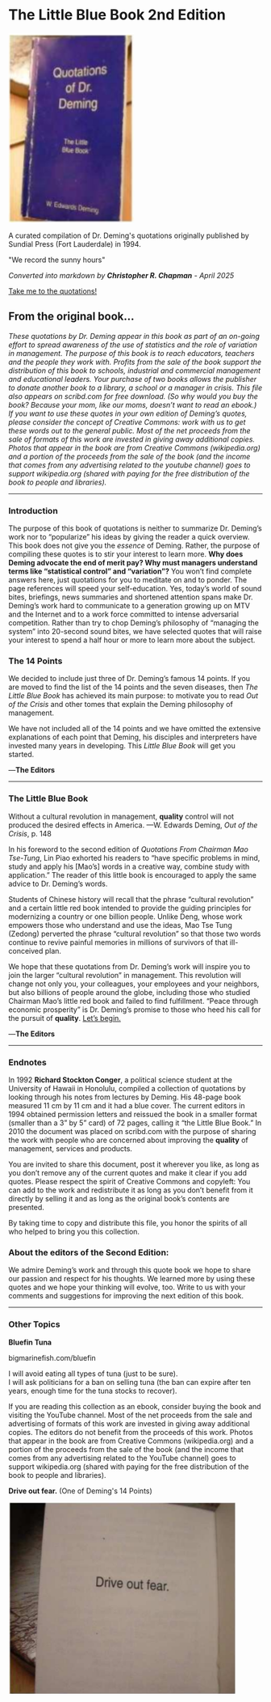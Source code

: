 # The Little Blue Book 2nd Edition
![LBB](images/little_blue_book_cover.png)

A curated compilation of Dr. Deming's quotations originally published by Sundial Press (Fort Lauderdale) in 1994.

"We record the sunny hours"

*Converted into markdown by **Christopher R. Chapman** - April 2025*

[Take me to the quotations!](doc/little_blue_book.md)


##  From the original book...

*These quotations by Dr. Deming appear in this book as part of an on-going effort to spread awareness of the use of statistics and the role of variation in management. The purpose of this book is to reach educators, teachers and the people they work with. Profits from the sale of the book support the distribution of this book to schools, industrial and commercial management and educational leaders. Your purchase of two books allows the publisher to donate another book to a library, a school or a manager in crisis. This file also appears on scribd.com for free download. (So why would you buy the book? Because your mom, like our moms, doesn’t want to read an ebook.) If you want to use these quotes in your own edition of Deming’s quotes, please consider the concept of Creative Commons: work with us to get these words out to the general public. Most of the net proceeds from the sale of formats of this work are invested in giving away additional copies. Photos that appear in the book are from Creative Commons (wikipedia.org) and a portion of the proceeds from the sale of the book (and the income that comes from any advertising related to the youtube channel) goes to support wikipedia.org (shared with paying for the free distribution of the book to people and libraries).*

---

### Introduction  
The purpose of this book of quotations is neither to summarize Dr. Deming’s work nor to “popularize” his ideas by giving the reader a quick overview. This book does not give you the *essence* of Deming. Rather, the purpose of compiling these quotes is to stir your interest to learn more. **Why does Deming advocate the end of merit pay? Why must managers understand terms like “statistical control” and “variation”?** You won’t find complete answers here, just quotations for you to meditate on and to ponder. The page references will speed your self-education. Yes, today’s world of sound bites, briefings, news summaries and shortened attention spans make Dr. Deming’s work hard to communicate to a generation growing up on MTV and the Internet and to a work force committed to intense adversarial competition. Rather than try to chop Deming’s philosophy of “managing the system” into 20-second sound bites, we have selected quotes that will raise your interest to spend a half hour or more to learn more about the subject.

### The 14 Points  
We decided to include just three of Dr. Deming’s famous 14 points. If you are moved to find the list of the 14 points and the seven diseases, then *The Little Blue Book* has achieved its main purpose: to motivate you to read *Out of the Crisis* and other tomes that explain the Deming philosophy of management.

We have not included all of the 14 points and we have omitted the extensive explanations of each point that Deming, his disciples and interpreters have invested many years in developing. This *Little Blue Book* will get you started.  

—**The Editors**

---

### The Little Blue Book
Without a cultural revolution in management, **quality** control will not produced the desired effects in America. —W. Edwards Deming, *Out of the Crisis*, p. 148

In his foreword to the second edition of *Quotations From Chairman Mao Tse-Tung*, Lin Piao exhorted his readers to “have specific problems in mind, study and apply his [Mao’s] words in a creative way, combine study with application.” The reader of this little book is encouraged to apply the same advice to Dr. Deming’s words.

Students of Chinese history will recall that the phrase “cultural revolution” and a certain little red book intended to provide the guiding principles for modernizing a country or one billion people. Unlike Deng, whose work empowers those who understand and use the ideas, Mao Tse Tung (Zedong) perverted the phrase “cultural revolution” so that those two words continue to revive painful memories in millions of survivors of that ill-conceived plan.

We hope that these quotations from Dr. Deming’s work will inspire you to join the larger “cultural revolution” in management. This revolution will change not only you, your colleagues, your employees and your neighbors, but also billions of people around the globe, including those who studied Chairman Mao’s little red book and failed to find fulfillment. “Peace through economic prosperity” is Dr. Deming’s promise to those who heed his call for the pursuit of **quality**. [Let’s begin.](doc/little_blue_book.md)

—**The Editors**

---

### Endnotes  
In 1992 **Richard Stockton Conger**, a political science student at the University of Hawaii in Honolulu, compiled a collection of quotations by looking through his notes from lectures by Deming. His 48-page book measured 11 cm by 11 cm and it had a blue cover. The current editors in 1994 obtained permission letters and reissued the book in a smaller format (smaller than a 3” by 5” card) of 72 pages, calling it “the Little Blue Book.” In 2010 the document was placed on scribd.com with the purpose of sharing the work with people who are concerned about improving the **quality** of management, services and products.

You are invited to share this document, post it wherever you like, as long as you don’t remove any of the current quotes and make it clear if you add quotes. Please respect the spirit of Creative Commons and copyleft: You can add to the work and redistribute it as long as you don’t benefit from it directly by selling it and as long as the original book’s contents are presented.

By taking time to copy and distribute this file, you honor the spirits of all who helped to bring you this collection.

### About the editors of the Second Edition:

We admire Deming’s work and through this quote book we hope to share our passion and respect for his thoughts. We learned more by using these quotes and we hope your thinking will evolve, too. Write to us with your comments and suggestions for improving the next edition of this book.

---

### Other Topics

**Bluefin Tuna**

bigmarinefish.com/bluefin  

I will avoid eating all types of tuna (just to be sure).  
I will ask politicians for a ban on selling tuna (the ban can expire after ten years, enough time for the tuna stocks to recover).

If you are reading this collection as an ebook, consider buying the book and visiting the YouTube channel. Most of the net proceeds from the sale and advertising of formats of this work are invested in giving away additional copies. The editors do not benefit from the proceeds of this work. Photos that appear in the book are from Creative Commons (wikipedia.org) and a portion of the proceeds from the sale of the book (and the income that comes from any advertising related to the YouTube channel) goes to support wikipedia.org (shared with paying for the free distribution of the book to people and libraries).

**Drive out fear.**
(One of Deming's 14 Points)

![DOF](images/drive_out_fear.png)
